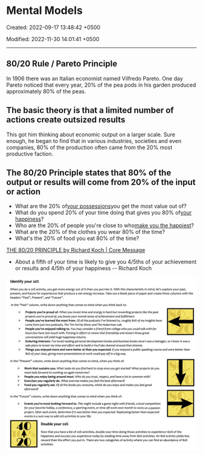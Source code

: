 # Mental Models

Created: 2022-09-17 13:48:42 +0500

Modified: 2022-11-30 14:01:41 +0500

---

## 80/20 Rule / Pareto Principle

In 1906 there was an Italian economist named Vilfredo Pareto. One day Pareto noticed that every year, 20% of the pea pods in his garden produced approximately 80% of the peas.

## The basic theory is that a limited number of actions create outsized results

This got him thinking about economic output on a larger scale. Sure enough, he began to find that in various industries, societies and even companies, 80% of the production often came from the 20% most productive faction.

## The 80/20 Principle states that 80% of the output or results will come from 20% of the input or action

- What are the 20% of[your possessions](https://markmanson.net/minimalism)you get the most value out of?
- What do you spend 20% of your time doing that gives you 80% of[your happiness](https://markmanson.net/how-to-be-happy)?
- Who are the 20% of people you're close to who[make you the happiest](https://markmanson.net/how-to-be-happy)?
- What are the 20% of the clothes you wear 80% of the time?
- What's the 20% of food you eat 80% of the time?

[THE 80/20 PRINCIPLE by Richard Koch | Core Message](https://www.youtube.com/watch?v=2YDR5-Mij1c)

- About a fifth of your time is likely to give you 4/5ths of your achievement or results and 4/5th of your happiness -- Richard Koch

![image](media/Mental-Models-image1.jpg)
